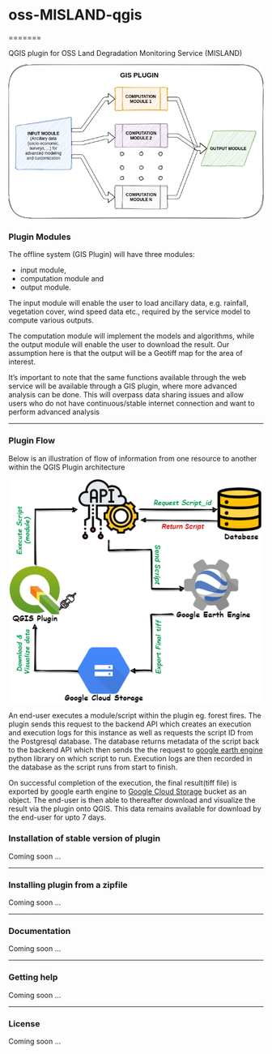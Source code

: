 # oss-MISLAND-qgis
=======

QGIS plugin for OSS Land Degradation Monitoring Service (MISLAND)


![flow diagram](docs/resources/en/common/Land_degradation_oss_qgis.png "QGIS Plugin Flow Diagram")

### Plugin Modules

The offline system (GIS Plugin) will have three modules: 
- input module, 
- computation module and 
- output module. 

The input module will enable the user to load ancillary data, e.g. rainfall, vegetation cover, wind speed data etc., required by the service model to compute various outputs. 

The computation module will implement the models and algorithms, while the output module will enable the user to download the result. Our assumption here is that the output will be a Geotiff map for the area of interest.

It’s important to note that the same functions available through the web service will be available through a GIS plugin, where more advanced analysis can be done. This will overpass data sharing issues and allow users who do not have continuous/stable internet connection and want to perform advanced analysis 

---

### Plugin Flow

Below is an illustration of flow of information from one resource to another within the QGIS Plugin architecture

![flow](https://github.com/LocateIT/trends.earth/blob/master/docs/resources/en/common/QGIS_plugin_flow.png)

An end-user executes a module/script within the plugin eg. forest fires. The plugin sends this request to the backend API which creates an execution and execution logs for this instance as well as requests the script ID from the Postgresql database. The database returns metadata of the script back to the backend API which then sends the the request to [google earth engine](https://earthengine.google.com) python library on which script to run. Execution logs are then recorded in the database as the script runs from start to finish. 

On successful completion of the execution, the final result(tiff file) is exported by google earth engine to [Google Cloud Storage](https://earthengine.google.com) bucket as an object. The end-user is then able to thereafter download and visualize the result via the plugin onto QGIS. This data remains available for download by the end-user for upto 7 days. 

### Installation of stable version of plugin

Coming soon ...

---

### Installing plugin from a zipfile

Coming soon ...

---



### Documentation

Coming soon ...

---

### Getting help

Coming soon ...

---

### License

Coming soon ...
